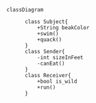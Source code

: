 <!--
 Copyright (C) 2021 José Enrique Vilca Campana

 This program is free software: you can redistribute it and/or modify
 it under the terms of the GNU Affero General Public License as
 published by the Free Software Foundation, either version 3 of the
 License, or (at your option) any later version.

 This program is distributed in the hope that it will be useful,
 but WITHOUT ANY WARRANTY; without even the implied warranty of
 MERCHANTABILITY or FITNESS FOR A PARTICULAR PURPOSE.  See the
 GNU Affero General Public License for more details.

 You should have received a copy of the GNU Affero General Public License
 along with this program.  If not, see <http://www.gnu.org/licenses/>.
-->

```mermaid
classDiagram

      class Subject{
          +String beakColor
          +swim()
          +quack()
      }
      class Sender{
          -int sizeInFeet
          -canEat()
      }
      class Receiver{
          +bool is_wild
          +run()
      }

```
